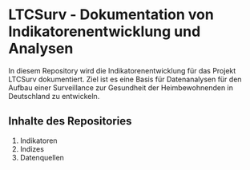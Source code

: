 # LTCSurv - Dokumentation von Indikatorenentwicklung und Analysen

In diesem Repository wird die Indikatorenentwicklung für das Projekt LTCSurv dokumentiert. Ziel ist es eine Basis für Datenanalysen für den Aufbau einer Surveillance zur Gesundheit der Heimbewohnenden in Deutschland zu entwickeln.

## Inhalte des Repositories

1. Indikatoren
2. Indizes
3. Datenquellen

